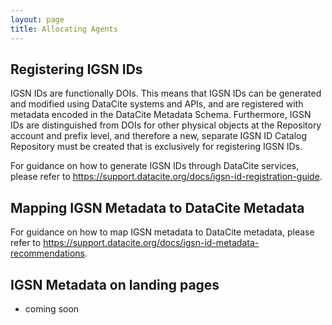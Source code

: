 ```yaml
---
layout: page
title: Allocating Agents
---
```


## Registering IGSN IDs ##

IGSN IDs are functionally DOIs. This means that IGSN IDs can be generated and modified using DataCite systems and APIs, and are registered with metadata encoded in the DataCite Metadata Schema. Furthermore, IGSN IDs are distinguished from DOIs for other physical objects at the Repository account and prefix level, and therefore a new, separate IGSN ID Catalog Repository must be created that is exclusively for registering IGSN IDs.

For guidance on how to generate IGSN IDs through DataCite services, please refer to <https://support.datacite.org/docs/igsn-id-registration-guide>.

## Mapping IGSN Metadata to DataCite Metadata ##

For guidance on how to map IGSN metadata to DataCite metadata, please refer to <https://support.datacite.org/docs/igsn-id-metadata-recommendations>.


## IGSN Metadata on landing pages ##

  * coming soon
  
